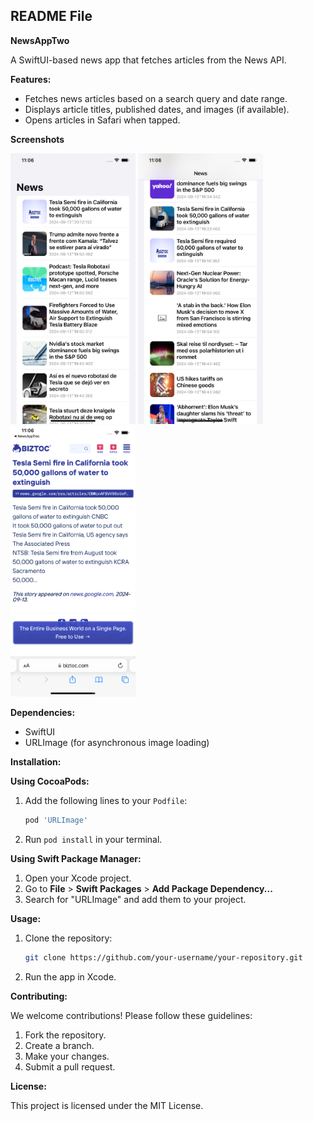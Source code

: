 ## README File

**NewsAppTwo**

A SwiftUI-based news app that fetches articles from the News API.

**Features:**

* Fetches news articles based on a search query and date range.
* Displays article titles, published dates, and images (if available).
* Opens articles in Safari when tapped.

**Screenshots**

<img src="Screenshots/NewsApp - home screen.png" alt="Home view" width="200"/>
<img src="Screenshots/NewsApp - image error display.png" alt="Home view with image error" width="200"/>
<img src="Screenshots/NewsApp - open Safari when link tapped.png" alt="Safari open" width="200"/>

**Dependencies:**

* SwiftUI
* URLImage (for asynchronous image loading)

**Installation:**

**Using CocoaPods:**

1. Add the following lines to your `Podfile`:

   ```ruby
   pod 'URLImage'
   ```

2. Run `pod install` in your terminal.

**Using Swift Package Manager:**

1. Open your Xcode project.
2. Go to **File** > **Swift Packages** > **Add Package Dependency...**
3. Search for "URLImage" and add them to your project.

**Usage:**

1. Clone the repository:
   ```bash
   git clone https://github.com/your-username/your-repository.git
   ```

2. Run the app in Xcode.

**Contributing:**

We welcome contributions! Please follow these guidelines:

1. Fork the repository.
2. Create a branch.
3. Make your changes.
4. Submit a pull request.

**License:**

This project is licensed under the MIT License.
